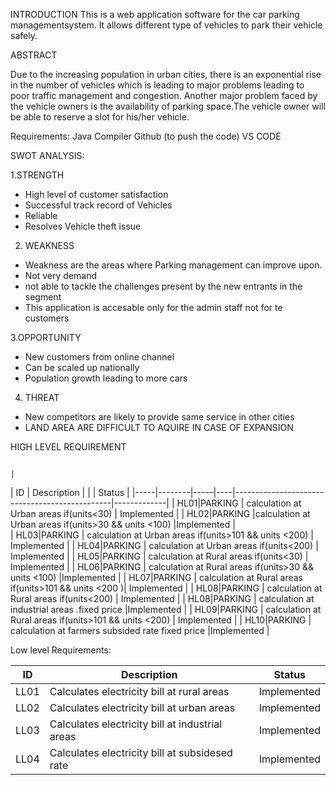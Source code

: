 INTRODUCTION
This is a web application software for the car parking managementsystem. It allows different type of vehicles to park their vehicle safely.



ABSTRACT

Due to the increasing population in urban cities, there is an exponential rise in the number of vehicles which is leading to major problems leading to poor traffic management and congestion. Another major problem faced by the vehicle owners is the availability of parking space.The vehicle owner will be able to reserve a slot for his/her vehicle.



Requirements:
Java Compiler 
Github (to push the code)
VS CODE


SWOT ANALYSIS:

1.STRENGTH

 * High level of customer satisfaction
 * Successful track record of Vehicles
 * Reliable 
 * Resolves Vehicle theft issue

2. WEAKNESS
 * Weakness are the areas where  Parking management can improve upon.
 * Not very  demand
 * not able to tackle the challenges present by the new entrants in the segment
 * This application is accesable only for the admin staff not for te customers

3.OPPORTUNITY
 * New customers from online channel 
 * Can be scaled up nationally 
 * Population growth leading to more cars

4. THREAT
 * New competitors are likely to provide same service in other cities
 * LAND AREA ARE DIFFICULT TO AQUIRE IN CASE OF EXPANSION




HIGH LEVEL REQUIREMENT


                                                                           |
| ID	| Description	 |    |                                                       |  Status     |
|-----|--------|-----|----|-----------------------------------------------|-------------|
| HL01|PARKING | calculation at Urban areas if(units<30)	              | Implemented |
| HL02|PARKING |calculation at Urban areas if(units>30 && units <100)	  |Implemented  |  
| HL03|PARKING | calculation at Urban areas if(units>101 && units <200)   |	Implemented |
| HL04|PARKING | calculation at Urban areas if(units<200)	              | Implemented |
| HL05|PARKING | calculation at Rural areas if(units<30)	              | Implemented |
| HL06|PARKING | calculation at Rural areas if(units>30 && units <100)	  |Implemented  |
| HL07|PARKING | calculation at Rural areas if(units>101 && units <200   )|	Implemented |
| HL08|PARKING | calculation at Rural areas if(units<200)                 |	Implemented |
| HL08|PARKING | calculation at industrial  areas .fixed price            |Implemented  |
| HL09|PARKING | calculation at Rural areas if(units>101 && units <200)   |	Implemented |
| HL10|PARKING | calculation at farmers subsided rate fixed price         |Implemented  | 




Low level Requirements:

|ID	  |   Description	                                    |  Status      |
|-----|---------------------------------------------------|--------------|
|LL01 |  	Calculates electricity bill at rural areas      |  Implemented |
|LL02 | 	Calculates electricity bill at urban areas	    |  Implemented |
|LL03 |   Calculates electricity bill at industrial areas	|  Implemented |
|LL04	|   Calculates electricity bill at subsidesed rate	|  Implemented |